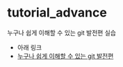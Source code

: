 # tutorial_advance
누구나 쉽게 이해할 수 있는 git 발전편 실습
* 아래 링크
* [누구나 쉽게 이해할 수 있는 git 발전편](https://backlog.com/git-tutorial/kr/stepup/stepup1_1.html)
